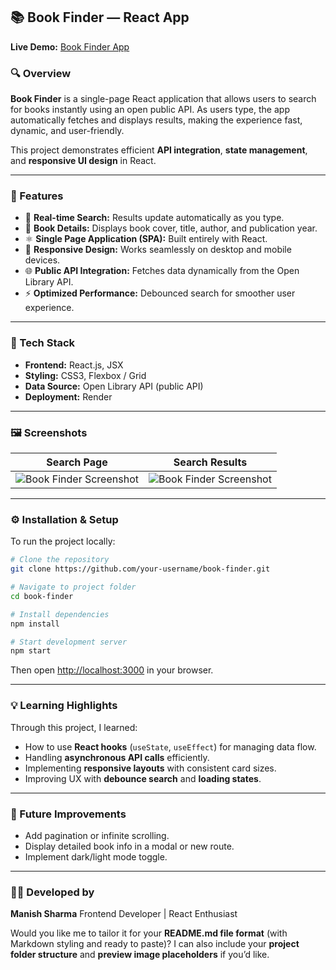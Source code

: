 ## 📚 Book Finder — React App

**Live Demo:** [Book Finder App](https://book-finder-vk9o.onrender.com)

### 🔍 Overview

**Book Finder** is a single-page React application that allows users to search for books instantly using an open public API. As users type, the app automatically fetches and displays results, making the experience fast, dynamic, and user-friendly.

This project demonstrates efficient **API integration**, **state management**, and **responsive UI design** in React.

---

### 🚀 Features

* 🔎 **Real-time Search:** Results update automatically as you type.
* 📖 **Book Details:** Displays book cover, title, author, and publication year.
* ⚛️ **Single Page Application (SPA):** Built entirely with React.
* 🎨 **Responsive Design:** Works seamlessly on desktop and mobile devices.
* 🌐 **Public API Integration:** Fetches data dynamically from the Open Library API.
* ⚡ **Optimized Performance:** Debounced search for smoother user experience.

---

### 🧩 Tech Stack

* **Frontend:** React.js, JSX
* **Styling:** CSS3, Flexbox / Grid
* **Data Source:** Open Library API (public API)
* **Deployment:** Render

---

### 🖼️ Screenshots

| Search Page                                                                   | Search Results                                                                |
| ----------------------------------------------------------------------------- | ----------------------------------------------------------------------------- |
| ![Book Finder Screenshot](https://book-finder-vk9o.onrender.com/preview1.png) | ![Book Finder Screenshot](https://book-finder-vk9o.onrender.com/preview2.png) |

---

### ⚙️ Installation & Setup

To run the project locally:

```bash
# Clone the repository
git clone https://github.com/your-username/book-finder.git

# Navigate to project folder
cd book-finder

# Install dependencies
npm install

# Start development server
npm start
```

Then open [http://localhost:3000](http://localhost:3000) in your browser.

---

### 💡 Learning Highlights

Through this project, I learned:

* How to use **React hooks** (`useState`, `useEffect`) for managing data flow.
* Handling **asynchronous API calls** efficiently.
* Implementing **responsive layouts** with consistent card sizes.
* Improving UX with **debounce search** and **loading states**.

---

### 🏁 Future Improvements

* Add pagination or infinite scrolling.
* Display detailed book info in a modal or new route.
* Implement dark/light mode toggle.

---

### 👨‍💻 Developed by

**Manish Sharma**
Frontend Developer | React Enthusiast

Would you like me to tailor it for your **README.md file format** (with Markdown styling and ready to paste)?
I can also include your **project folder structure** and **preview image placeholders** if you’d like.
